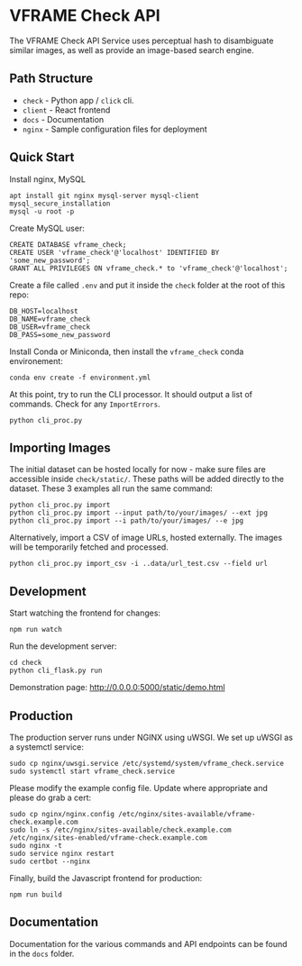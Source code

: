 # VFRAME Check API

The VFRAME Check API Service uses perceptual hash to disambiguate similar images, as well as provide an image-based search engine.

## Path Structure

- `check` - Python app / `click` cli.
- `client` - React frontend
- `docs` - Documentation
- `nginx` - Sample configuration files for deployment

## Quick Start


Install nginx, MySQL

```
apt install git nginx mysql-server mysql-client
mysql_secure_installation
mysql -u root -p
```


Create MySQL user:

```
CREATE DATABASE vframe_check;
CREATE USER 'vframe_check'@'localhost' IDENTIFIED BY 'some_new_password';
GRANT ALL PRIVILEGES ON vframe_check.* to 'vframe_check'@'localhost';
```

Create a file called `.env` and put it inside the `check` folder at the root of this repo:

```
DB_HOST=localhost
DB_NAME=vframe_check
DB_USER=vframe_check
DB_PASS=some_new_password
```

Install Conda or Miniconda, then install the `vframe_check` conda environement:

```
conda env create -f environment.yml
```

At this point, try to run the CLI processor. It should output a list of commands. Check for any `ImportErrors`.

```
python cli_proc.py
```


## Importing Images

The initial dataset can be hosted locally for now - make sure files are accessible inside `check/static/`.  These paths will be added directly to the dataset. These 3 examples all run the same command:

```
python cli_proc.py import
python cli_proc.py import --input path/to/your/images/ --ext jpg
python cli_proc.py import --i path/to/your/images/ --e jpg
```

Alternatively, import a CSV of image URLs, hosted externally.  The images will be temporarily fetched and processed.

```
python cli_proc.py import_csv -i ..data/url_test.csv --field url
```

## Development

Start watching the frontend for changes:

```
npm run watch
```

Run the development server:

```
cd check
python cli_flask.py run
```

Demonstration page: http://0.0.0.0:5000/static/demo.html

## Production

The production server runs under NGINX using uWSGI.  We set up uWSGI as a systemctl service:

```
sudo cp nginx/uwsgi.service /etc/systemd/system/vframe_check.service
sudo systemctl start vframe_check.service
```

Please modify the example config file.  Update where appropriate and please do grab a cert:

```
sudo cp nginx/nginx.config /etc/nginx/sites-available/vframe-check.example.com
sudo ln -s /etc/nginx/sites-available/check.example.com /etc/nginx/sites-enabled/vframe-check.example.com
sudo nginx -t
sudo service nginx restart
sudo certbot --nginx
```

Finally, build the Javascript frontend for production:

```
npm run build
```

## Documentation

Documentation for the various commands and API endpoints can be found in the `docs` folder.
